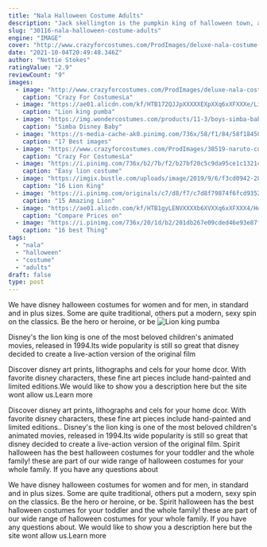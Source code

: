```yaml
---
title: "Nala Halloween Costume Adults"
description: "Jack skellington is the pumpkin king of halloween town, and the protagonist of tim burton's 1993 stop-motion walt disney pictures and touchstone film, the nightmare before christmas. Jack"
slug: "30116-nala-halloween-costume-adults"
engine: "IMAGE"
cover: "http://www.crazyforcostumes.com/ProdImages/deluxe-nala-costume-1510.jpg"
date: "2021-10-04T20:49:48.346Z"
author: "Nettie Stokes"
ratingValue: "2.9"
reviewCount: "9"
images:
  - image: "http://www.crazyforcostumes.com/ProdImages/deluxe-nala-costume-1510.jpg"
    caption: "Crazy For CostumesLa"
  - image: "https://ae01.alicdn.com/kf/HTB172QJJpXXXXXEXpXXq6xXFXXXe/Lion-king-pumba-monster-mascotte-kostuum-custum-kleur-halloween-kostuums-party-dinosaurussen-fancy-dress-kerstcadeau.jpg_640x640.jpg"
    caption: "Lion king pumba"
  - image: "https://img.wondercostumes.com/products/11-3/boys-simba-baby-costume.jpg"
    caption: "Simba Disney Baby"
  - image: "https://s-media-cache-ak0.pinimg.com/736x/58/f1/84/58f184503156b6f9e46c7d68f91366bd.jpg"
    caption: "17 Best images"
  - image: "https://www.crazyforcostumes.com/ProdImages/38519-naruto-costume-for-boys.jpg"
    caption: "Crazy For CostumesLa"
  - image: "https://i.pinimg.com/736x/b2/7b/f2/b27bf20c5c9da95ce1c1321c0956e3f7--lion-halloween-costume-lion-king-costume.jpg"
    caption: "Easy lion costume"
  - image: "https://imgix.bustle.com/uploads/image/2019/9/6/f3cd0942-2853-49a4-85a0-8b05bae84ab9-simba-mouth.jpg?w=450&fit=crop&crop=faces&auto=format&q=70"
    caption: "16 Lion King"
  - image: "https://i.pinimg.com/originals/c7/d8/f7/c7d8f79874f6fcd9352e823884e9cd8d.jpg"
    caption: "15 Amazing Lion"
  - image: "https://ae01.alicdn.com/kf/HTB1gyLENVXXXXb6XVXXq6xXFXXX4/Hot-sale-EVA-Material-Helmet-Adult-size-Cub-Simbae-font-b-lion-b-font-font-b.jpg"
    caption: "Compare Prices on"
  - image: "https://i.pinimg.com/736x/20/1d/b2/201db267e09cded46e93e87fdbeda371--hyena-the-lion-king.jpg"
    caption: "16 best Thing"
tags:
  - "nala"
  - "halloween"
  - "costume"
  - "adults"
draft: false
type: post
---
```


We have disney halloween costumes for women and for men, in standard and in plus sizes. Some are quite traditional, others put a modern, sexy spin on the classics. Be the hero or heroine, or be
![Lion king pumba](https://ae01.alicdn.com/kf/HTB172QJJpXXXXXEXpXXq6xXFXXXe/Lion-king-pumba-monster-mascotte-kostuum-custum-kleur-halloween-kostuums-party-dinosaurussen-fancy-dress-kerstcadeau.jpg_640x640.jpg "Lion king pumba")

Disney&#39;s the lion king is one of the most beloved children&#39;s animated movies, released in 1994.Its wide popularity is still so great that disney decided to create a live-action version of the original film
<!--inArticleAds-->

<!--galleryOne-->

Discover disney art prints, lithographs and cels for your home dcor. With favorite disney characters, these fine art pieces include hand-painted and limited editions.We would like to show you a description here but the site wont allow us.Learn more
<!--inArticleAds-->

<!--galleryTwo-->

Discover disney art prints, lithographs and cels for your home dcor. With favorite disney characters, these fine art pieces include hand-painted and limited editions.. Disney's the lion king is one of the most beloved children's animated movies, released in 1994.Its wide popularity is still so great that disney decided to create a live-action version of the original film. Spirit halloween has the best halloween costumes for your toddler and the whole family! these are part of our wide range of halloween costumes for your whole family. If you have any questions about
<!--galleryThree-->

We have disney halloween costumes for women and for men, in standard and in plus sizes. Some are quite traditional, others put a modern, sexy spin on the classics. Be the hero or heroine, or be. Spirit halloween has the best halloween costumes for your toddler and the whole family! these are part of our wide range of halloween costumes for your whole family. If you have any questions about. We would like to show you a description here but the site wont allow us.Learn more